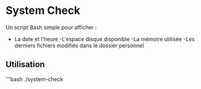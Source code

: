 # System Check
Un script Bash simple pour afficher :
- La date et l'heure
-L'espace disque disponible
-La mémoire utilisée
-Les derniers fichiers modifiés dans le dossier personnel
## Utilisation
'''bash
./system-check
